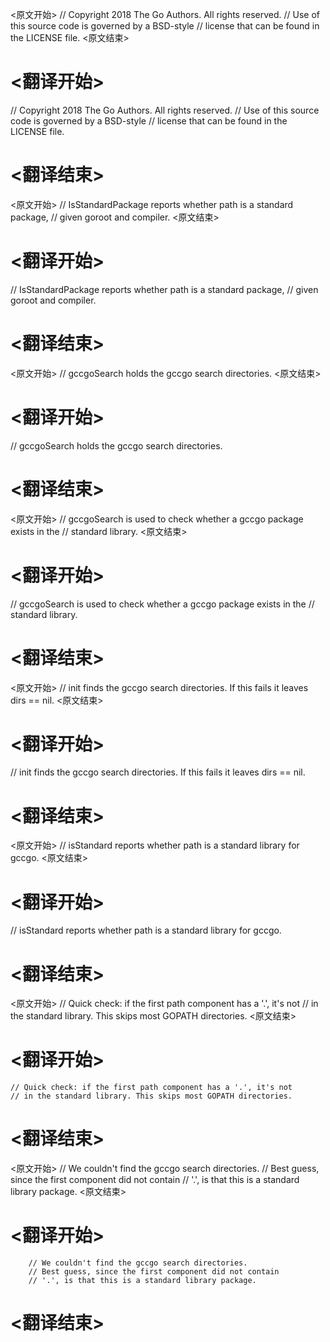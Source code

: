 
<原文开始>
// Copyright 2018 The Go Authors. All rights reserved.
// Use of this source code is governed by a BSD-style
// license that can be found in the LICENSE file.
<原文结束>

# <翻译开始>
// Copyright 2018 The Go Authors. All rights reserved.
// Use of this source code is governed by a BSD-style
// license that can be found in the LICENSE file.
# <翻译结束>


<原文开始>
// IsStandardPackage reports whether path is a standard package,
// given goroot and compiler.
<原文结束>

# <翻译开始>
// IsStandardPackage reports whether path is a standard package,
// given goroot and compiler.
# <翻译结束>


<原文开始>
// gccgoSearch holds the gccgo search directories.
<原文结束>

# <翻译开始>
// gccgoSearch holds the gccgo search directories.
# <翻译结束>


<原文开始>
// gccgoSearch is used to check whether a gccgo package exists in the
// standard library.
<原文结束>

# <翻译开始>
// gccgoSearch is used to check whether a gccgo package exists in the
// standard library.
# <翻译结束>


<原文开始>
// init finds the gccgo search directories. If this fails it leaves dirs == nil.
<原文结束>

# <翻译开始>
// init finds the gccgo search directories. If this fails it leaves dirs == nil.
# <翻译结束>


<原文开始>
// isStandard reports whether path is a standard library for gccgo.
<原文结束>

# <翻译开始>
// isStandard reports whether path is a standard library for gccgo.
# <翻译结束>


<原文开始>
	// Quick check: if the first path component has a '.', it's not
	// in the standard library. This skips most GOPATH directories.
<原文结束>

# <翻译开始>
	// Quick check: if the first path component has a '.', it's not
	// in the standard library. This skips most GOPATH directories.
# <翻译结束>


<原文开始>
		// We couldn't find the gccgo search directories.
		// Best guess, since the first component did not contain
		// '.', is that this is a standard library package.
<原文结束>

# <翻译开始>
		// We couldn't find the gccgo search directories.
		// Best guess, since the first component did not contain
		// '.', is that this is a standard library package.
# <翻译结束>

